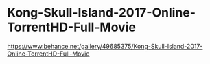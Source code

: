 # Kong-Skull-Island-2017-Online-TorrentHD-Full-Movie
https://www.behance.net/gallery/49685375/Kong-Skull-Island-2017-Online-TorrentHD-Full-Movie
